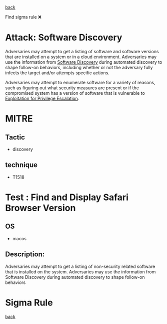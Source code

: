 
[back](../index.md)

Find sigma rule :x: 

# Attack: Software Discovery 

Adversaries may attempt to get a listing of software and software versions that are installed on a system or in a cloud environment. Adversaries may use the information from [Software Discovery](https://attack.mitre.org/techniques/T1518) during automated discovery to shape follow-on behaviors, including whether or not the adversary fully infects the target and/or attempts specific actions.

Adversaries may attempt to enumerate software for a variety of reasons, such as figuring out what security measures are present or if the compromised system has a version of software that is vulnerable to [Exploitation for Privilege Escalation](https://attack.mitre.org/techniques/T1068).

# MITRE
## Tactic
  - discovery


## technique
  - T1518


# Test : Find and Display Safari Browser Version
## OS
  - macos


## Description:
Adversaries may attempt to get a listing of non-security related software that is installed on the system. Adversaries may use the information from Software Discovery during automated discovery to shape follow-on behaviors


# Sigma Rule


[back](../index.md)
